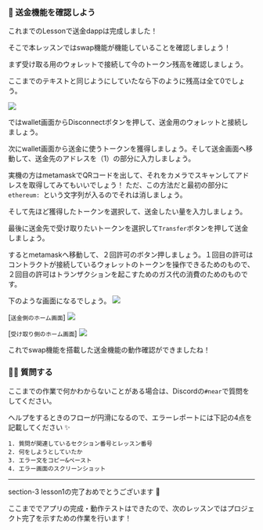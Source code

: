 ### 🚀 送金機能を確認しよう

これまでのLessonで送金dappは完成しました！

そこで本レッスンではswap機能が機能していることを確認しましょう！

まず受け取る用のウォレットで接続して今のトークン残高を確認しましょう。

ここまでのテキストと同じようにしていたなら下のように残高は全て0でしょう。

![](./../../img/section-3/3_1_1.png)

ではwallet画面からDisconnectボタンを押して、送金用のウォレットと接続しましょう。

次にwallet画面から送金に使うトークンを獲得しましょう。そして送金画面へ移動して、送金先のアドレスを（1）の部分に入力しましょう。

実機の方はmetamaskでQRコードを出して、それをカメラでスキャンしてアドレスを取得してみてもいいでしょう！ ただ、この方法だと最初の部分に`ethereum: `という文字列が入るのでそれは消しましょう。

そして先ほど獲得したトークンを選択して、送金したい量を入力しましょう。

最後に送金先で受け取りたいトークンを選択して`Transfer`ボタンを押して送金しましょう。

するとmetamaskへ移動して、２回許可のボタン押しましょう。１回目の許可はコントラクトが接続しているウォレットのトークンを操作できるためのもので、２回目の許可はトランザクションを起こすためのガス代の消費のためのものです。

下のような画面になるでしょう。
![](./../../img/section-3/3_1_2.png)

[`送金側のホーム画面`]
![](./../../img/section-3/3_1_3.png)

[`受け取り側のホーム画面`]
![](./../../img/section-3/3_1_4.png)

これでswap機能を搭載した送金機能の動作確認ができましたね！

### 🙋‍♂️ 質問する

ここまでの作業で何かわからないことがある場合は、Discordの`#near`で質問をしてください。

ヘルプをするときのフローが円滑になるので、エラーレポートには下記の4点を記載してください ✨

```
1. 質問が関連しているセクション番号とレッスン番号
2. 何をしようとしていたか
3. エラー文をコピー&ペースト
4. エラー画面のスクリーンショット
```

---

section-3 lesson1の完了おめでとうございます 🎉

ここまででアプリの完成・動作テストはできたので、次のレッスンではプロジェクト完了を示すための作業を行います！
